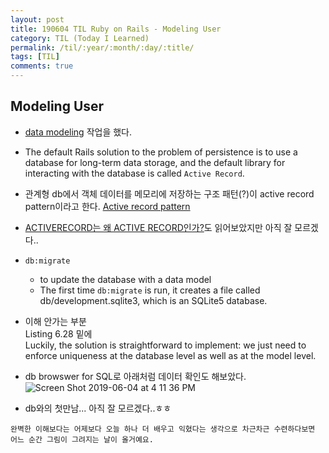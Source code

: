 ```yaml
---
layout: post
title: 190604 TIL Ruby on Rails - Modeling User
category: TIL (Today I Learned)
permalink: /til/:year/:month/:day/:title/
tags: [TIL]
comments: true
---
```


## **Modeling User**
- [data modeling](https://www.railstutorial.org/book/modeling_users) 작업을 했다.
- The default Rails solution to the problem of persistence is to use a database for long-term data storage, and the default library for interacting with the database is called `Active Record`.
- 관계형 db에서 객체 데이터를 메모리에 저장하는 구조 패턴(?)이 active record pattern이라고 한다. [Active record pattern](https://en.wikipedia.org/wiki/Active_record_pattern)
- [ACTIVERECORD는 왜 ACTIVE RECORD인가?](http://guruble.com/activerecord%EB%8A%94-%EC%99%9C-active-record%EC%9D%B8%EA%B0%80/)도 읽어보았지만 아직 잘 모르겠다..
- `db:migrate` 
    - to update the database with a data model
    - The first time `db:migrate` is run, it creates a file called db/development.sqlite3, which is an SQLite5 database. 

- 이해 안가는 부분  
Listing 6.28 밑에  
Luckily, the solution is straightforward to implement: we just need to enforce uniqueness at the database level as well as at the model level.

- db browswer for SQL로 아래처럼 데이터 확인도 해보았다. 
![Screen Shot 2019-06-04 at 4 11 36 PM](https://user-images.githubusercontent.com/40848630/59082158-bd5bff00-892c-11e9-91e5-ccbe7dadbb1b.png)

- db와의 첫만남... 아직 잘 모르겠다..ㅎㅎ 

```
완벽한 이해보다는 어제보다 오늘 하나 더 배우고 익혔다는 생각으로 차근차근 수련하다보면 어느 순간 그림이 그려지는 날이 올거예요.
```